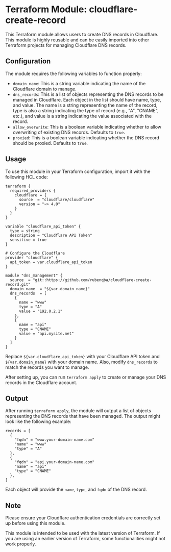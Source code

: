 # Terraform Module: cloudflare-create-record

This Terraform module allows users to create DNS records in Cloudflare. This module is highly reusable and can be easily imported into other Terraform projects for managing Cloudflare DNS records.

## Configuration

The module requires the following variables to function properly:

- `domain_name`: This is a string variable indicating the name of the Cloudflare domain to manage.
- `dns_records`: This is a list of objects representing the DNS records to be managed in Cloudflare. Each object in the list should have name, type, and value. The name is a string representing the name of the record, type is also a string indicating the type of record (e.g., "A", "CNAME", etc.), and value is a string indicating the value associated with the record.
- `allow_overwrite`: This is a boolean variable indicating whether to allow overwriting of existing DNS records. Defaults to `true`.
- `proxied`: This is a boolean variable indicating whether the DNS record should be proxied. Defaults to `true`.

## Usage

To use this module in your Terraform configuration, import it with the following HCL code:

```hcl
terraform {
  required_providers {
    cloudflare = {
      source  = "cloudflare/cloudflare"
      version = "~> 4.0"
    }
  }
}

variable "cloudflare_api_token" {
  type = string
  description = "Cloudflare API Token"
  sensitive = true
}

# Configure the Cloudflare
provider "cloudflare" {
  api_token = var.cloudflare_api_token
}

module "dns_management" {
  source  = "git::https://github.com/rubenqba/cloudflare-create-record.git"
  domain_name  = "${var.domain_name}"
  dns_records  = [
    {
      name = "www"
      type = "A"
      value = "192.0.2.1"
    },
    {
      name = "api"
      type = "CNAME"
      value = "api.mysite.net"
    }
  ]
}
```

Replace `${var.cloudflare_api_token}` with your Cloudflare API token and `${var.domain_name}` with your domain name. Also, modify `dns_records` to match the records you want to manage.

After setting up, you can run `terraform apply` to create or manage your DNS records in the Cloudflare account.

## Output

After running `terraform apply`, the module will output a list of objects representing the DNS records that have been managed. The output might look like the following example:

```hcl
records = [
  {
    "fqdn" = "www.your-domain-name.com"
    "name" = "www"
    "type" = "A"
  },
  {
    "fqdn" = "api.your-domain-name.com"
    "name" = "api"
    "type" = "CNAME"
  },
]
```

Each object will provide the `name`, `type`, and `fqdn` of the DNS record.

## Note

Please ensure your Cloudflare authentication credentials are correctly set up before using this module.

This module is intended to be used with the latest version of Terraform. If you are using an earlier version of Terraform, some functionalities might not work properly.
